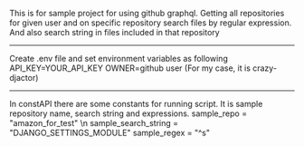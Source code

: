 This is for sample project for using github graphql.
Getting all repositories for given user and on specific repository search files by regular expression.
And also search string in files included in that repository

*****
Create .env file and set environment variables as following
API_KEY=YOUR_API_KEY
OWNER=github user (For my case, it is crazy-djactor)

*****
In constAPI there are some constants for running script.
It is sample repository name, search string and expressions.
sample_repo = "amazon_for_test" \n
sample_search_string = "DJANGO_SETTINGS_MODULE"
sample_regex = "^s" 
